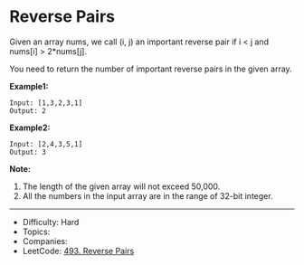 # Reverse Pairs

Given an array nums, we call (i, j) an important reverse pair if i < j and nums[i] > 2*nums[j].

You need to return the number of important reverse pairs in the given array.

**Example1:**
```
Input: [1,3,2,3,1]
Output: 2
```
**Example2:**
```
Input: [2,4,3,5,1]
Output: 3
```
**Note:**
1. The length of the given array will not exceed 50,000.
2. All the numbers in the input array are in the range of 32-bit integer.
---

* Difficulty: Hard
* Topics: 
* Companies: 
* LeetCode: [493. Reverse Pairs](https://leetcode.com/problems/reverse-pairs/description/)
